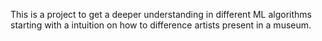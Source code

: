 This is a project to get a deeper understanding in different ML algorithms starting with a intuition on how to difference artists present in a museum.
